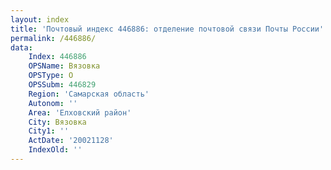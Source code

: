 ```yaml
---
layout: index
title: 'Почтовый индекс 446886: отделение почтовой связи Почты России'
permalink: /446886/
data:
    Index: 446886
    OPSName: Вязовка
    OPSType: О
    OPSSubm: 446829
    Region: 'Самарская область'
    Autonom: ''
    Area: 'Елховский район'
    City: Вязовка
    City1: ''
    ActDate: '20021128'
    IndexOld: ''
---
```

